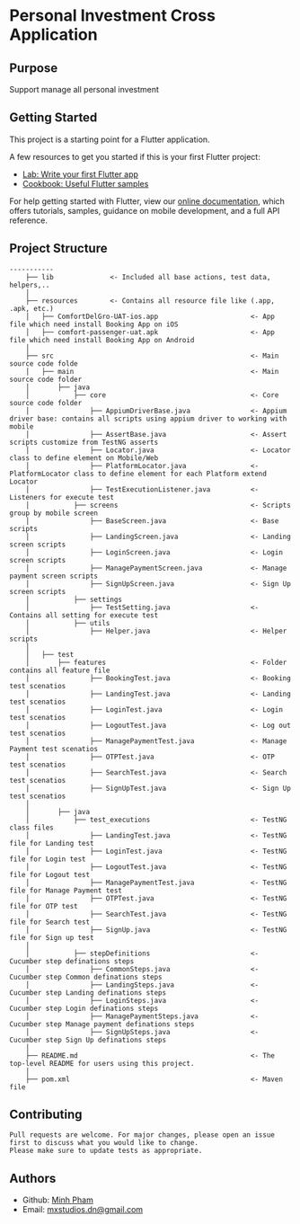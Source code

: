 # Personal Investment Cross Application

## Purpose
Support manage all personal investment

## Getting Started

This project is a starting point for a Flutter application.

A few resources to get you started if this is your first Flutter project:

- [Lab: Write your first Flutter app](https://flutter.dev/docs/get-started/codelab)
- [Cookbook: Useful Flutter samples](https://flutter.dev/docs/cookbook)

For help getting started with Flutter, view our
[online documentation](https://flutter.dev/docs), which offers tutorials,
samples, guidance on mobile development, and a full API reference.

## Project Structure

```
-----------
    ├── lib              <- Included all base actions, test data, helpers,..
    │
    ├── resources        <- Contains all resource file like (.app, .apk, etc.)
    │   ├── ComfortDelGro-UAT-ios.app                       <- App file which need install Booking App on iOS 
    │   ├── comfort-passenger-uat.apk                       <- App file which need install Booking App on Android 
    │
    ├── src                                                 <- Main source code folde
    │   ├── main                                            <- Main source code folder
    │       ├── java                                       
    │           ├── core                                    <- Core source code folder
    │               ├── AppiumDriverBase.java               <- Appium driver base: contains all scripts using appium driver to working with mobile     
    │               ├── AssertBase.java                     <- Assert scripts customize from TestNG asserts
    │               ├── Locator.java                        <- Locator class to define element on Mobile/Web 
    │               ├── PlatformLocator.java                <- PlatformLocator class to define element for each Platform extend Locator
    │               ├── TestExecutionListener.java          <- Listeners for execute test
    │           ├── screens                                 <- Scripts group by mobile screen
    │               ├── BaseScreen.java                     <- Base scripts 
    │               ├── LandingScreen.java                  <- Landing screen scripts
    │               ├── LoginScreen.java                    <- Login screen scripts
    │               ├── ManagePaymentScreen.java            <- Manage payment screen scripts
    │               ├── SignUpScreen.java                   <- Sign Up screen scripts
    │           ├── settings
    │               ├── TestSetting.java                    <- Contains all setting for execute test
    │           ├── utils
    │               ├── Helper.java                         <- Helper scripts
    │   
    │   ├── test   
    │       ├── features                                    <- Folder contains all feature file
    │               ├── BookingTest.java                    <- Booking test scenatios
    │               ├── LandingTest.java                    <- Landing test scenatios
    │               ├── LoginTest.java                      <- Login test scenatios
    │               ├── LogoutTest.java                     <- Log out test scenatios
    │               ├── ManagePaymentTest.java              <- Manage Payment test scenatios
    │               ├── OTPTest.java                        <- OTP test scenatios
    │               ├── SearchTest.java                     <- Search test scenatios
    │               ├── SignUpTest.java                     <- Sign Up test scenatios
    │
    │       ├── java
    │           ├── test_executions                         <- TestNG class files
    │               ├── LandingTest.java                    <- TestNG file for Landing test
    │               ├── LoginTest.java                      <- TestNG file for Login test
    │               ├── LogoutTest.java                     <- TestNG file for Logout test
    │               ├── ManagePaymentTest.java              <- TestNG file for Manage Payment test
    │               ├── OTPTest.java                        <- TestNG file for OTP test
    │               ├── SearchTest.java                     <- TestNG file for Search test
    │               ├── SignUp.java                         <- TestNG file for Sign up test
    │
    │           ├── stepDefinitions                         <- Cucumber step definations steps
    │               ├── CommonSteps.java                    <- Cucumber step Common definations steps
    │               ├── LandingSteps.java                   <- Cucumber step Landing definations steps
    │               ├── LoginSteps.java                     <- Cucumber step Login definations steps
    │               ├── ManagePaymentSteps.java             <- Cucumber step Manage payment definations steps
    │               ├── SignUpSteps.java                    <- Cucumber step Sign Up definations steps
    │
    ├── README.md                                           <- The top-level README for users using this project.
    │
    ├── pom.xml                                             <- Maven file

```

## Contributing
```
Pull requests are welcome. For major changes, please open an issue first to discuss what you would like to change.
Please make sure to update tests as appropriate.
```

## Authors
- Github: [Minh Pham](https://github.com/peterlight90/cdgtaxi)
- Email: [mxstudios.dn@gmail.com](mailto:mxstudios.dn@gmail.com?subject=[Personal_Investment]%20Questions:)